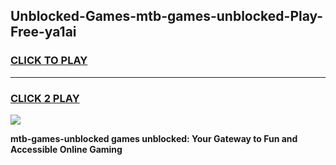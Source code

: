 
## Unblocked-Games-mtb-games-unblocked-Play-Free-ya1ai
<h3>
<a href="https://premium76.site?title=mtb-games-unblocked&ref=23A">CLICK TO PLAY</a></h3>
<hr>

<h3>
<a href="https://premium76.site?title=mtb-games-unblocked&ref=23A">CLICK 2 PLAY</a>
  
</h3>

<a href="https://premium76.site?title=mtb-games-unblocked&ref=23A"><img src="https://clearcache.store/games.png"></a>


**mtb-games-unblocked games unblocked: Your Gateway to Fun and Accessible Online Gaming**
